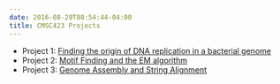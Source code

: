 ```yaml
---
date: 2016-08-29T08:54:44-04:00
title: CMSC423 Projects
---
```


- Project 1: [Finding the origin of DNA replication in a bacterial genome](project_1/)
- Project 2: [Motif Finding and the EM algorithm](project_2/)
- Project 3: [Genome Assembly and String Alignment](project_3/)
